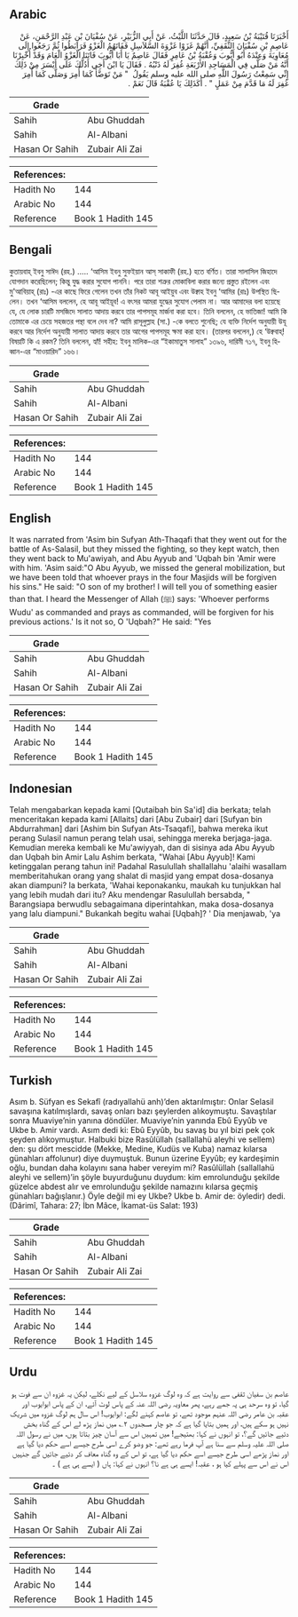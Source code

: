 ## Arabic


<div dir="rtl" lang="ar" style={{fontSize:'larger',backgroundColor:'#f8f9fa',padding:20}}>
أَخْبَرَنَا قُتَيْبَةُ بْنُ سَعِيدٍ، قَالَ حَدَّثَنَا اللَّيْثُ، عَنْ أَبِي الزُّبَيْرِ، عَنْ سُفْيَانَ بْنِ عَبْدِ الرَّحْمَنِ، عَنْ عَاصِمِ بْنِ سُفْيَانَ الثَّقَفِيِّ، أَنَّهُمْ غَزَوْا غَزْوَةَ السَّلاَسِلِ فَفَاتَهُمُ الْغَزْوُ فَرَابَطُوا ثُمَّ رَجَعُوا إِلَى مُعَاوِيَةَ وَعِنْدَهُ أَبُو أَيُّوبَ وَعُقْبَةُ بْنُ عَامِرٍ فَقَالَ عَاصِمٌ يَا أَبَا أَيُّوبَ فَاتَنَا الْغَزْوُ الْعَامَ وَقَدْ أُخْبِرْنَا أَنَّهُ مَنْ صَلَّى فِي الْمَسَاجِدِ الأَرْبَعَةِ غُفِرَ لَهُ ذَنْبُهُ ‏.‏ فَقَالَ يَا ابْنَ أَخِي أَدُلُّكَ عَلَى أَيْسَرَ مِنْ ذَلِكَ إِنِّي سَمِعْتُ رَسُولَ اللَّهِ صلى الله عليه وسلم يَقُولُ ‏ "‏ مَنْ تَوَضَّأَ كَمَا أُمِرَ وَصَلَّى كَمَا أُمِرَ غُفِرَ لَهُ مَا قَدَّمَ مِنْ عَمَلٍ ‏"‏ ‏.‏ أَكَذَلِكَ يَا عُقْبَةُ قَالَ نَعَمْ ‏.‏
</div>
<div style={{backgroundColor:'#f8f9fa',padding:20, marginBottom: 10}}><table> <thead> <tr> <th>Grade</th> <th></th> </tr> </thead> <tbody> <tr><td>Sahih</td><td>Abu Ghuddah</td></tr><tr><td>Sahih</td><td>Al-Albani</td></tr><tr><td>Hasan Or Sahih</td><td>Zubair Ali Zai</td></tr></tbody></table><table> <thead> <tr> <th>References:</th> <th></th> </tr> </thead> <tbody><tr><td>Hadith No</td><td>144</td></tr><tr><td>Arabic No</td><td>144</td></tr><tr><td>Reference</td><td>Book 1 Hadith 145</td></tr></tbody></table></div>

## Bengali


<div dir="ltr" lang="bn" style={{fontSize:'larger',backgroundColor:'#f8f9fa',padding:20}}>
কুতায়বাহ্ ইবনু সাঈদ (রহ.) ..... ‘আসিম ইবনু সুফইয়ান আস্ সাকাফী (রহ.) হতে বর্ণিত। তারা সালাসিল জিহাদে যোগদান করেছিলেন; কিন্তু যুদ্ধ করার সুযোগ পাননি। পরে তারা শত্রুর মোকাবিলা করার জন্যে প্রস্তুত রইলেন এবং মু'আবিয়াহ্ (রাঃ) -এর কাছে ফিরে গেলেন তখন তাঁর নিকট আবূ আইয়ুব এবং উক্বাহ ইবনু ‘আমির (রাঃ) উপস্থিত ছিলেন। তখন ‘আসিম বললেন, হে আবূ আইয়ূব! এ বৎসর আমরা যুদ্ধের সুযোগ পেলাম না। আর আমাদের বলা হয়েছে যে, যে লোক চারটি মসজিদে সালাত আদায় করবে তার পাপসমূহ মার্জনা করা হবে। তিনি বললেন, হে ভাতিজা! আমি কি তোমাকে এর চেয়ে সহজতর পন্থা বলে দেব না? আমি রাসূলুল্লাহ (সা.) -কে বলতে শুনেছি; যে ব্যক্তি নির্দেশ অনুযায়ী উযূ করবে আর নির্দেশ অনুযায়ী সালাত আদায় করবে তার আগের পাপসমূহ ক্ষমা করা হবে। (তারপর বললেন,) হে ‘উক্ববাহ্! বিষয়টি কি এ রকম? তিনি বললেন, হ্যাঁ! সহীহ: ইবনু মালিক-এর “ইকামাতুস সালাহ” ১৩৯৬, দারিমী ৭১৭, ইবনু হিব্বান-এর “মাওয়ারিদ” ১৬৬।
</div>
<div style={{backgroundColor:'#f8f9fa',padding:20, marginBottom: 10}}><table> <thead> <tr> <th>Grade</th> <th></th> </tr> </thead> <tbody> <tr><td>Sahih</td><td>Abu Ghuddah</td></tr><tr><td>Sahih</td><td>Al-Albani</td></tr><tr><td>Hasan Or Sahih</td><td>Zubair Ali Zai</td></tr></tbody></table><table> <thead> <tr> <th>References:</th> <th></th> </tr> </thead> <tbody><tr><td>Hadith No</td><td>144</td></tr><tr><td>Arabic No</td><td>144</td></tr><tr><td>Reference</td><td>Book 1 Hadith 145</td></tr></tbody></table></div>

## English


<div dir="ltr" lang="en" style={{fontSize:'larger',backgroundColor:'#f8f9fa',padding:20}}>
It was narrated from 'Asim bin Sufyan Ath-Thaqafi that they went out for the battle of As-Salasil, but they missed the fighting, so they kept watch, then they went back to Mu'awiyah, and Abu Ayyub and 'Uqbah bin 'Amir were with him. 'Asim said:"O Abu Ayyub, we missed the general mobilization, but we have been told that whoever prays in the four Masjids will be forgiven his sins." He said: "O son of my brother! I will tell you of something easier than that. I heard the Messenger of Allah (ﷺ) says: 'Whoever performs Wudu' as commanded and prays as commanded, will be forgiven for his previous actions.' Is it not so, O 'Uqbah?" He said: "Yes
</div>
<div style={{backgroundColor:'#f8f9fa',padding:20, marginBottom: 10}}><table> <thead> <tr> <th>Grade</th> <th></th> </tr> </thead> <tbody> <tr><td>Sahih</td><td>Abu Ghuddah</td></tr><tr><td>Sahih</td><td>Al-Albani</td></tr><tr><td>Hasan Or Sahih</td><td>Zubair Ali Zai</td></tr></tbody></table><table> <thead> <tr> <th>References:</th> <th></th> </tr> </thead> <tbody><tr><td>Hadith No</td><td>144</td></tr><tr><td>Arabic No</td><td>144</td></tr><tr><td>Reference</td><td>Book 1 Hadith 145</td></tr></tbody></table></div>

## Indonesian


<div dir="ltr" lang="id" style={{fontSize:'larger',backgroundColor:'#f8f9fa',padding:20}}>
Telah mengabarkan kepada kami [Qutaibah bin Sa'id] dia berkata; telah menceritakan kepada kami [Allaits] dari [Abu Zubair] dari [Sufyan bin Abdurrahman] dari [Ashim bin Sufyan Ats-Tsaqafi], bahwa mereka ikut perang Sulasil namun perang telah usai, sehingga mereka berjaga-jaga. Kemudian mereka kembali ke Mu'awiyyah, dan di sisinya ada Abu Ayyub dan Uqbah bin Amir Lalu Ashim berkata, "Wahai [Abu Ayyub]! Kami ketinggalan perang tahun ini! Padahal Rasulullah shallallahu 'alaihi wasallam memberitahukan orang yang shalat di masjid yang empat dosa-dosanya akan diampuni? Ia berkata, 'Wahai keponakanku, maukah ku tunjukkan hal yang lebih mudah dari itu? Aku mendengar Rasulullah bersabda, " Barangsiapa berwudlu sebagaimana diperintahkan, maka dosa-dosanya yang lalu diampuni." Bukankah begitu wahai [Uqbah]? ' Dia menjawab, 'ya
</div>
<div style={{backgroundColor:'#f8f9fa',padding:20, marginBottom: 10}}><table> <thead> <tr> <th>Grade</th> <th></th> </tr> </thead> <tbody> <tr><td>Sahih</td><td>Abu Ghuddah</td></tr><tr><td>Sahih</td><td>Al-Albani</td></tr><tr><td>Hasan Or Sahih</td><td>Zubair Ali Zai</td></tr></tbody></table><table> <thead> <tr> <th>References:</th> <th></th> </tr> </thead> <tbody><tr><td>Hadith No</td><td>144</td></tr><tr><td>Arabic No</td><td>144</td></tr><tr><td>Reference</td><td>Book 1 Hadith 145</td></tr></tbody></table></div>

## Turkish


<div dir="ltr" lang="tr" style={{fontSize:'larger',backgroundColor:'#f8f9fa',padding:20}}>
Asım b. Süfyan es Sekafî (radıyallahü anh)’den aktarılmıştır: Onlar Selasil savaşına katılmışlardı, savaş onları bazı şeylerden alıkoymuştu. Savaştılar sonra Muaviye’nin yanına döndüler. Muaviye’nin yanında Ebû Eyyûb ve Ukbe b. Amir vardı. Asım dedi ki: Ebû Eyyûb, bu savaş bu yıl bizi pek çok şeyden alıkoymuştur. Halbuki bize Rasûlüllah (sallallahü aleyhi ve sellem) den: şu dört mescidde (Mekke, Medine, Kudüs ve Kuba) namaz kılarsa günahları affolunur) diye duymuştuk. Bunun üzerine Eyyûb; ey kardeşimin oğlu, bundan daha kolayını sana haber vereyim mi? Rasûlüllah (sallallahü aleyhi ve sellem)’in şöyle buyurduğunu duydum: kim emrolunduğu şekilde güzelce abdest alır ve emrolunduğu şekilde namazını kılarsa geçmiş günahları bağışlanır.) Öyle değil mi ey Ukbe? Ukbe b. Amir de: öyledir) dedi. (Dârimî, Tahara: 27; İbn Mâce, İkamat-üs Salat: 193)
</div>
<div style={{backgroundColor:'#f8f9fa',padding:20, marginBottom: 10}}><table> <thead> <tr> <th>Grade</th> <th></th> </tr> </thead> <tbody> <tr><td>Sahih</td><td>Abu Ghuddah</td></tr><tr><td>Sahih</td><td>Al-Albani</td></tr><tr><td>Hasan Or Sahih</td><td>Zubair Ali Zai</td></tr></tbody></table><table> <thead> <tr> <th>References:</th> <th></th> </tr> </thead> <tbody><tr><td>Hadith No</td><td>144</td></tr><tr><td>Arabic No</td><td>144</td></tr><tr><td>Reference</td><td>Book 1 Hadith 145</td></tr></tbody></table></div>

## Urdu


<div dir="rtl" lang="ur" style={{fontSize:'larger',backgroundColor:'#f8f9fa',padding:20}}>
عاصم بن سفیان ثقفی سے روایت ہے کہ وہ لوگ غزوہ سلاسل کے لیے نکلے، لیکن یہ غزوہ ان سے فوت ہو گیا، تو وہ سرحد ہی پہ جمے رہے، پھر معاویہ رضی اللہ عنہ کے پاس لوٹ آئے، ان کے پاس ابوایوب اور عقبہ بن عامر رضی اللہ عنہم موجود تھے، تو عاصم کہنے لگے: ابوایوب! اس سال ہم لوگ غزوہ میں شریک نہیں ہو سکے ہیں، اور ہمیں بتایا گیا ہے کہ جو چار مسجدوں ۲؎ میں نماز پڑھ لے اس کے گناہ بخش دئیے جائیں گے؟، تو انہوں نے کہا: بھتیجے! میں تمہیں اس سے آسان چیز بتاتا ہوں، میں نے رسول اللہ صلی اللہ علیہ وسلم سے سنا ہے آپ فرما رہے تھے: جو وضو کرے اسی طرح جیسے اسے حکم دیا گیا ہے اور نماز پڑھے اسی طرح جیسے اسے حکم دیا گیا ہے، تو اس کے وہ گناہ معاف کر دئیے جائیں گے جنہیں اس نے اس سے پہلے کیا ہو ، عقبہ! ایسے ہی ہے نا؟ انہوں نے کہا: ہاں ( ایسے ہی ہے ) ۔
</div>
<div style={{backgroundColor:'#f8f9fa',padding:20, marginBottom: 10}}><table> <thead> <tr> <th>Grade</th> <th></th> </tr> </thead> <tbody> <tr><td>Sahih</td><td>Abu Ghuddah</td></tr><tr><td>Sahih</td><td>Al-Albani</td></tr><tr><td>Hasan Or Sahih</td><td>Zubair Ali Zai</td></tr></tbody></table><table> <thead> <tr> <th>References:</th> <th></th> </tr> </thead> <tbody><tr><td>Hadith No</td><td>144</td></tr><tr><td>Arabic No</td><td>144</td></tr><tr><td>Reference</td><td>Book 1 Hadith 145</td></tr></tbody></table></div>